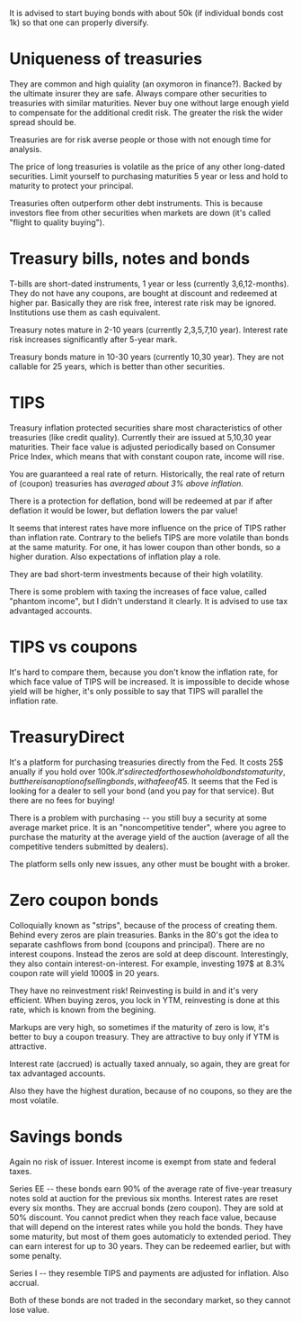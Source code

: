 It is advised to start buying bonds with about 50k (if individual bonds cost 1k) so that one can properly diversify.

# Uniqueness of treasuries
They are common and high quiality (an oxymoron in finance?). Backed by the ultimate insurer they are safe.
Always compare other securities to treasuries with similar maturities. Never buy one without large enough
yield to compensate for the additional credit risk. The greater the risk the wider spread should be.

Treasuries are for risk averse people or those with not enough time for analysis.

The price of long treasuries is volatile as the price of any other long-dated securities.
Limit yourself to purchasing maturities 5 year or less and hold to maturity to protect your principal. 

Treasuries often outperform other debt instruments. This is because investors flee from other securities
when markets are down (it's called "flight to quality buying").

# Treasury bills, notes and bonds
T-bills are short-dated instruments, 1 year or less (currently 3,6,12-months). They do not have any
coupons, are bought at discount and redeemed at higher par. Basically they are risk free, interest rate risk
may be ignored. Institutions use them as cash equivalent.

Treasury notes mature in 2-10 years (currently 2,3,5,7,10 year). Interest rate risk increases significantly
after 5-year mark.

Treasury bonds mature in 10-30 years (currently 10,30 year). They are not callable for 25 years,
which is better than other securities.

# TIPS
Treasury inflation protected securities share most characteristics of other treasuries (like credit quality).
Currently their are issued at 5,10,30 year maturities. Their face value is adjusted periodically based on
Consumer Price Index, which means that with constant coupon rate, income will rise.

You are guaranteed a real rate of return. Historically, the real rate of return of (coupon) treasuries has
*averaged about 3% above inflation.*

There is a protection for deflation, bond will be redeemed at par if after deflation it would be lower,
but deflation lowers the par value!

It seems that interest rates have more influence on the price of TIPS rather than inflation rate.
Contrary to the beliefs TIPS are more volatile than bonds at the same maturity. For one, it has
lower coupon than other bonds, so a higher duration. Also expectations of inflation play a role.

They are bad short-term investments because of their high volatility.

There is some problem with taxing the increases of face value, called "phantom income", but 
I didn't understand it clearly. It is advised to use tax advantaged accounts.

# TIPS vs coupons
It's hard to compare them, because you don't know the inflation rate, for which face value of TIPS will
be increased. It is impossible to decide whose yield will be higher, it's only possible to say that TIPS
will parallel the inflation rate.

# TreasuryDirect
It's a platform for purchasing treasuries directly from the Fed. It costs 25$ anually if you hold over
100k$. It's directed for those who hold bonds to maturity, but there is an option of selling bonds, with
a fee of 45$. It seems that the Fed is looking for a dealer to sell your bond (and you pay for that service).
But there are no fees for buying!

There is a problem with purchasing -- you still buy a security at some average market price. It is an 
"noncompetitive tender", where you agree to purchase the maturity at the average yield of the auction (average
of all the competitive tenders submitted by dealers).

The platform sells only new issues, any other must be bought with a broker.

# Zero coupon bonds
Colloquially known as "strips", because of the process of creating them. Behind every zeros are plain treasuries.
Banks in the 80's got the idea to separate cashflows from bond (coupons and principal). There are no interest coupons.
Instead the zeros are sold at deep discount. Interestingly, they also contain interest-on-interest. For example,
investing 197$ at 8.3% coupon rate will yield 1000$ in 20 years.

They have no reinvestment risk! Reinvesting is build in and it's very efficient. When buying zeros, you
lock in YTM, reinvesting is done at this rate, which is known from the begining.

Markups are very high, so sometimes if the maturity of zero is low, it's better to buy a coupon treasury.
They are attractive to buy only if YTM is attractive.

Interest rate (accrued) is actually taxed annualy, so again, they are great for tax advantaged accounts.

Also they have the highest duration, because of no coupons, so they are the most volatile.

# Savings bonds
Again no risk of issuer. Interest income is exempt from state and federal taxes.

Series EE -- these bonds earn 90% of the average rate of five-year treasury notes sold at auction for
the previous six months. Interest rates are reset every six months. They are accrual bonds (zero coupon).
They are sold at 50% discount. You cannot predict when they reach face value, because that will depend
on the interest rates while you hold the bonds. They have some maturity, but most of them goes automaticly
to extended period. They can earn interest for up to 30 years. They can be redeemed earlier, but with some penalty.

Series I -- they resemble TIPS and payments are adjusted for inflation. Also accrual.

Both of these bonds are not traded in the secondary market, so they cannot lose value.